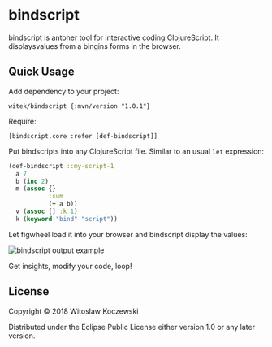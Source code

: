 # bindscript

bindscript is antoher tool for interactive coding ClojureScript.
It displaysvalues from a bingins forms in the browser.

## Quick Usage

Add dependency to your project:

`witek/bindscript {:mvn/version "1.0.1"}`

Require:

`[bindscript.core :refer [def-bindscript]]`

Put bindscripts into any ClojureScript file. Similar to an usual `let` expression:

```clojure
(def-bindscript ::my-script-1
  a 7
  b (inc 2)
  m (assoc {}
           :sum
           (+ a b))
  v (assoc [] :k 1)
  k (keyword "bind" "script"))
```

Let figwheel load it into your browser and bindscript display the values:

![bindscript output example](https://servisto.de/projects/bindscript/output-example.png)

Get insights, modify your code, loop!

## License

Copyright © 2018 Witoslaw Koczewski

Distributed under the Eclipse Public License either version 1.0 or any later
version.
